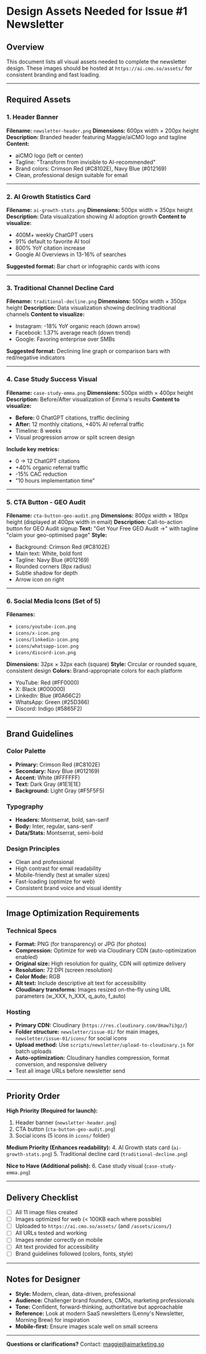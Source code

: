 # Design Assets Needed for Issue #1 Newsletter

## Overview
This document lists all visual assets needed to complete the newsletter design. These images should be hosted at `https://ai.cmo.so/assets/` for consistent branding and fast loading.

---

## Required Assets

### 1. Header Banner
**Filename:** `newsletter-header.png`
**Dimensions:** 600px width × 200px height
**Description:** Branded header featuring Maggie/aiCMO logo and tagline
**Content:**
- aiCMO logo (left or center)
- Tagline: "Transform from invisible to AI-recommended"
- Brand colors: Crimson Red (#C8102E), Navy Blue (#012169)
- Clean, professional design suitable for email

---

### 2. AI Growth Statistics Card
**Filename:** `ai-growth-stats.png`
**Dimensions:** 500px width × 350px height
**Description:** Data visualization showing AI adoption growth
**Content to visualize:**
- 400M+ weekly ChatGPT users
- 91% default to favorite AI tool
- 800% YoY citation increase
- Google AI Overviews in 13-16% of searches

**Suggested format:** Bar chart or infographic cards with icons

---

### 3. Traditional Channel Decline Card
**Filename:** `traditional-decline.png`
**Dimensions:** 500px width × 350px height
**Description:** Data visualization showing declining traditional channels
**Content to visualize:**
- Instagram: -18% YoY organic reach (down arrow)
- Facebook: 1.37% average reach (down trend)
- Google: Favoring enterprise over SMBs

**Suggested format:** Declining line graph or comparison bars with red/negative indicators

---

### 4. Case Study Success Visual
**Filename:** `case-study-emma.png`
**Dimensions:** 500px width × 400px height
**Description:** Before/After visualization of Emma's results
**Content to visualize:**
- **Before:** 0 ChatGPT citations, traffic declining
- **After:** 12 monthly citations, +40% AI referral traffic
- Timeline: 8 weeks
- Visual progression arrow or split screen design

**Include key metrics:**
- 0 → 12 ChatGPT citations
- +40% organic referral traffic
- -15% CAC reduction
- "10 hours implementation time"

---

### 5. CTA Button - GEO Audit
**Filename:** `cta-button-geo-audit.png`
**Dimensions:** 800px width × 180px height (displayed at 400px width in email)
**Description:** Call-to-action button for GEO Audit signup
**Text:** "Get Your Free GEO Audit →" with tagline "claim your geo-optimised page"
**Style:**
- Background: Crimson Red (#C8102E)
- Main text: White, bold font
- Tagline: Navy Blue (#012169)
- Rounded corners (8px radius)
- Subtle shadow for depth
- Arrow icon on right

---

### 6. Social Media Icons (Set of 5)
**Filenames:**
- `icons/youtube-icon.png`
- `icons/x-icon.png`
- `icons/linkedin-icon.png`
- `icons/whatsapp-icon.png`
- `icons/discord-icon.png`

**Dimensions:** 32px × 32px each (square)
**Style:** Circular or rounded square, consistent design
**Colors:** Brand-appropriate colors for each platform
- YouTube: Red (#FF0000)
- X: Black (#000000)
- LinkedIn: Blue (#0A66C2)
- WhatsApp: Green (#25D366)
- Discord: Indigo (#5865F2)

---

## Brand Guidelines

### Color Palette
- **Primary:** Crimson Red (#C8102E)
- **Secondary:** Navy Blue (#012169)
- **Accent:** White (#FFFFFF)
- **Text:** Dark Gray (#1E1E1E)
- **Background:** Light Gray (#F5F5F5)

### Typography
- **Headers:** Montserrat, bold, san-serif
- **Body:** Inter, regular, sans-serif
- **Data/Stats:** Montserrat, semi-bold

### Design Principles
- Clean and professional
- High contrast for email readability
- Mobile-friendly (test at smaller sizes)
- Fast-loading (optimize for web)
- Consistent brand voice and visual identity

---

## Image Optimization Requirements

### Technical Specs
- **Format:** PNG (for transparency) or JPG (for photos)
- **Compression:** Optimize for web via Cloudinary CDN (auto-optimization enabled)
- **Original size:** High resolution for quality, CDN will optimize delivery
- **Resolution:** 72 DPI (screen resolution)
- **Color Mode:** RGB
- **Alt text:** Include descriptive alt text for accessibility
- **Cloudinary transforms:** Images resized on-the-fly using URL parameters (w_XXX, h_XXX, q_auto, f_auto)

### Hosting
- **Primary CDN:** Cloudinary (`https://res.cloudinary.com/dmaw7i3gz/`)
- **Folder structure:** `newsletter/issue-01/` for main images, `newsletter/issue-01/icons/` for social icons
- **Upload method:** Use `scripts/newsletter/upload-to-cloudinary.js` for batch uploads
- **Auto-optimization:** Cloudinary handles compression, format conversion, and responsive delivery
- Test all image URLs before newsletter send

---

## Priority Order

**High Priority (Required for launch):**
1. Header banner (`newsletter-header.png`)
2. CTA button (`cta-button-geo-audit.png`)
3. Social icons (5 icons in `icons/` folder)

**Medium Priority (Enhances readability):**
4. AI Growth stats card (`ai-growth-stats.png`)
5. Traditional decline card (`traditional-decline.png`)

**Nice to Have (Additional polish):**
6. Case study visual (`case-study-emma.png`)

---

## Delivery Checklist

- [ ] All 11 image files created
- [ ] Images optimized for web (< 100KB each where possible)
- [ ] Uploaded to `https://ai.cmo.so/assets/` (and `/assets/icons/`)
- [ ] All URLs tested and working
- [ ] Images render correctly on mobile
- [ ] Alt text provided for accessibility
- [ ] Brand guidelines followed (colors, fonts, style)

---

## Notes for Designer

- **Style:** Modern, clean, data-driven, professional
- **Audience:** Challenger brand founders, CMOs, marketing professionals
- **Tone:** Confident, forward-thinking, authoritative but approachable
- **Reference:** Look at modern SaaS newsletters (Lenny's Newsletter, Morning Brew) for inspiration
- **Mobile-first:** Ensure images scale well on small screens

---

**Questions or clarifications?** Contact: maggie@aimarketing.so
